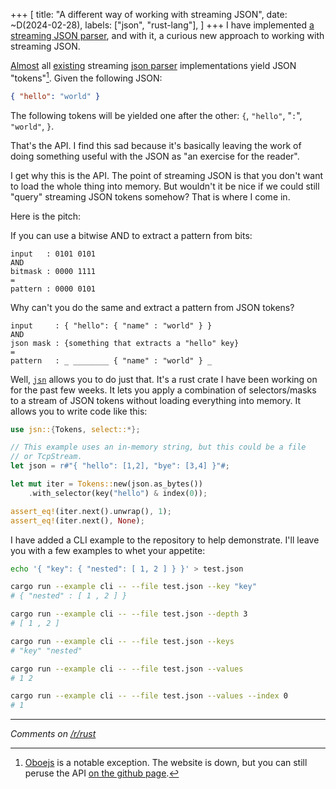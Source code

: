 +++
[
    title: "A different way of working with streaming JSON",
    date: ~D(2024-02-28),
    labels: ["json", "rust-lang"],
]
+++
I have implemented [a streaming JSON parser](https://crates.io/crates/jsn), and with it, a curious new approach to working with streaming JSON.

[Almost](https://www.baeldung.com/jackson-streaming-api#bd-parsing-json) all [existing](https://rapidjson.org/md_doc_sax.html#Reader) streaming [json parser](https://github.com/dscape/clarinet?tab=readme-ov-file#basics) implementations yield JSON "tokens"[^1]. Given the following JSON:

```json
{ "hello": "world" }
```

The following tokens will be yielded one after the other: `{`, `"hello"`, "`:`", `"world"`, `}`.

That's the API. I find this sad because it's basically leaving the work of doing something useful with the JSON as "an exercise for the reader".

I get why this is the API. The point of streaming JSON is that you don't want to load the whole thing into memory. But wouldn't it be nice if we could still "query" streaming JSON tokens somehow? That is where I come in.

Here is the pitch:

If you can use a bitwise AND to extract a pattern from bits:

```
input   : 0101 0101
AND
bitmask : 0000 1111
=
pattern : 0000 0101
```

Why can't you do the same and extract a pattern from JSON tokens?

```
input     : { "hello": { "name" : "world" } }
AND
json mask : {something that extracts a "hello" key}
=
pattern   : _ ________ { "name" : "world" } _
```

Well, [`jsn`](https://crates.io/crates/jsn) allows you to do just that. It's a rust crate I have been working on for the past few weeks. It lets you apply a combination of selectors/masks to a stream of JSON tokens without loading everything into memory. It allows you to write code like this: 

```rust
use jsn::{Tokens, select::*};

// This example uses an in-memory string, but this could be a file
// or TcpStream.
let json = r#"{ "hello": [1,2], "bye": [3,4] }"#;

let mut iter = Tokens::new(json.as_bytes())
    .with_selector(key("hello") & index(0));

assert_eq!(iter.next().unwrap(), 1);
assert_eq!(iter.next(), None);
```

I have added a CLI example to the repository to help demonstrate. I'll leave you with a few examples to whet your appetite: 

```sh
echo '{ "key": { "nested": [ 1, 2 ] } }' > test.json

cargo run --example cli -- --file test.json --key "key"
# { "nested" : [ 1 , 2 ] }

cargo run --example cli -- --file test.json --depth 3
# [ 1 , 2 ]

cargo run --example cli -- --file test.json --keys
# "key" "nested"

cargo run --example cli -- --file test.json --values
# 1 2

cargo run --example cli -- --file test.json --values --index 0
# 1 
```

---
_Comments on [/r/rust](https://www.reddit.com/r/rust/comments/1b2d41c/jsn_a_different_way_of_working_with_streaming_json/)_

[^1]: [Oboejs](https://web.archive.org/web/20210814153523/http://oboejs.com/) is a notable exception. The website is down, but you can still peruse the API [on the github page](https://github.com/jimhigson/oboe.js-website/blob/master/pdf/examples.pdf).
